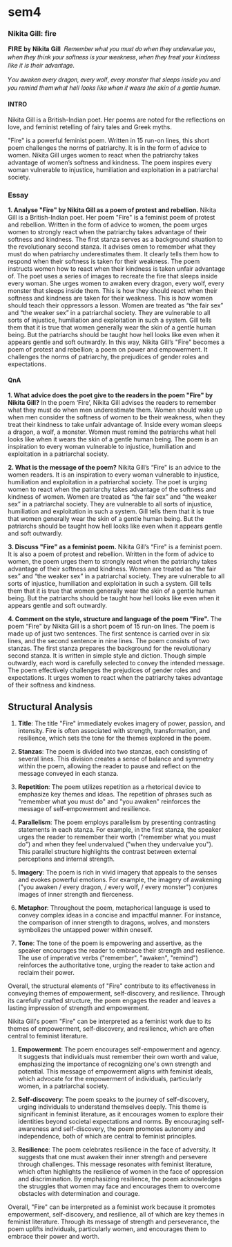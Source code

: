 # sem4
### Nikita Gill: fire
𝐅𝐈𝐑𝐄 𝐛𝐲 𝐍𝐢𝐤𝐢𝐭𝐚 𝐆𝐢𝐥𝐥⁣⁣⁣⁣⁣⁣ ⁣⁣⁣⁣⁣⁣
𝑅𝑒𝑚𝑒𝑚𝑏𝑒𝑟 𝑤ℎ𝑎𝑡 𝑦𝑜𝑢 𝑚𝑢𝑠𝑡 𝑑𝑜⁣⁣⁣⁣⁣⁣
𝑤ℎ𝑒𝑛 𝑡ℎ𝑒𝑦 𝑢𝑛𝑑𝑒𝑟𝑣𝑎𝑙𝑢𝑒 𝑦𝑜𝑢,⁣⁣⁣⁣⁣⁣
𝑤ℎ𝑒𝑛 𝑡ℎ𝑒𝑦 𝑡ℎ𝑖𝑛𝑘⁣⁣⁣⁣⁣⁣ 𝑦𝑜𝑢𝑟 𝑠𝑜𝑓𝑡𝑛𝑒𝑠𝑠 𝑖𝑠 𝑦𝑜𝑢𝑟 𝑤𝑒𝑎𝑘𝑛𝑒𝑠𝑠,⁣⁣⁣⁣⁣⁣
𝑤ℎ𝑒𝑛 𝑡ℎ𝑒𝑦 𝑡𝑟𝑒𝑎𝑡 𝑦𝑜𝑢𝑟 𝑘𝑖𝑛𝑑𝑛𝑒𝑠𝑠⁣⁣⁣⁣⁣⁣ 𝑙𝑖𝑘𝑒 𝑖𝑡 𝑖𝑠 𝑡ℎ𝑒𝑖𝑟 𝑎𝑑𝑣𝑎𝑛𝑡𝑎𝑔𝑒.⁣⁣⁣⁣⁣⁣ ⁣⁣⁣⁣⁣⁣

𝑌𝑜𝑢 𝑎𝑤𝑎𝑘𝑒𝑛⁣⁣⁣⁣⁣⁣
𝑒𝑣𝑒𝑟𝑦 𝑑𝑟𝑎𝑔𝑜𝑛,⁣⁣⁣⁣⁣⁣
𝑒𝑣𝑒𝑟𝑦 𝑤𝑜𝑙𝑓,⁣⁣⁣⁣⁣⁣
𝑒𝑣𝑒𝑟𝑦 𝑚𝑜𝑛𝑠𝑡𝑒𝑟⁣⁣⁣⁣⁣⁣
𝑡ℎ𝑎𝑡 𝑠𝑙𝑒𝑒𝑝𝑠 𝑖𝑛𝑠𝑖𝑑𝑒 𝑦𝑜𝑢⁣⁣⁣⁣⁣⁣
𝑎𝑛𝑑 𝑦𝑜𝑢 𝑟𝑒𝑚𝑖𝑛𝑑 𝑡ℎ𝑒𝑚⁣⁣⁣⁣⁣⁣
𝑤ℎ𝑎𝑡 ℎ𝑒𝑙𝑙 𝑙𝑜𝑜𝑘𝑠 𝑙𝑖𝑘𝑒⁣⁣⁣⁣⁣⁣
𝑤ℎ𝑒𝑛 𝑖𝑡 𝑤𝑒𝑎𝑟𝑠 𝑡ℎ𝑒 𝑠𝑘𝑖𝑛⁣⁣⁣⁣⁣⁣
𝑜𝑓 𝑎 𝑔𝑒𝑛𝑡𝑙𝑒 ℎ𝑢𝑚𝑎𝑛.

#### INTRO
  Nikita Gill is a British-Indian poet. Her poems are noted for the reflections on love, and feminist retelling of fairy tales and Greek myths.

"Fire" is a powerful feminist poem. Written in 15 run-on lines, this short poem challenges the norms of patriarchy. It is in the form of advice to women. Nikita Gill urges women to react when the patriarchy takes advantage of women’s softness and kindness. The poem inspires every woman vulnerable to injustice, humiliation and exploitation in a patriarchal society.

### Essay
**1. Analyse "Fire" by Nikita Gill as a poem of protest and rebellion.**
  Nikita Gill is a British-Indian poet. Her poem "Fire" is a feminist poem of protest and rebellion. Written in the form of advice to women, the poem urges women to strongly react when the patriarchy takes advantage of their softness and kindness. 
  The first stanza serves as a background situation to the revolutionary second stanza. It advises  omen to remember what they must do when patriarchy underestimates them. It clearly tells them how to respond when their softness is taken for their weakness. The poem instructs women how to react when their kindness is taken unfair advantage of.
  The poet uses a series of images to recreate the fire that sleeps inside every woman. She urges women to awaken every dragon, every wolf, every monster that sleeps inside them. This is how they should react when their softness and kindness are taken for their weakness. This is how women should teach their oppressors a lesson. 
  Women are treated as “the fair sex” and “the weaker sex” in a patriarchal society. They are vulnerable to all sorts of injustice, humiliation and exploitation in such a system. Gill tells them that it is true that women generally wear the skin of a gentle human being. But the patriarchs should be taught how hell looks like even when it appears gentle and soft outwardly.
  In this way, Nikita Gill’s "Fire" becomes a poem of protest and rebellion; a poem on power and empowerment. It challenges the norms of patriarchy, the prejudices of gender roles and expectations. 

#### QnA
**1. What advice does the poet give to the readers in the poem "Fire" by Nikita Gill?**
In the poem ‘Fire’, Nikita Gill advises the readers to remember what they must do when men underestimate them. Women should wake up when men consider the softness of women to be their weakness, when they treat their kindness to take unfair advantage of. Inside every woman sleeps a dragon, a wolf, a monster. Women must remind the patriarchs what hell looks like when it wears the skin of a gentle human being. The poem is an inspiration to every woman vulnerable to injustice, humiliation and exploitation in a patriarchal society.

**2. What is the message of the poem?**
Nikita Gill’s “Fire" is an advice to the women readers. It is an inspiration to every woman vulnerable to injustice, humiliation and exploitation in a patriarchal society. The poet is urging women to react when the patriarchy takes advantage of the softness and kindness of women. Women are treated as “the fair sex” and “the weaker sex” in a patriarchal society. They are vulnerable to all sorts of injustice, humiliation and exploitation in such a system. Gill tells them that it is true that women generally wear the skin of a gentle human being. But the patriarchs should be taught how hell looks like even when it appears gentle and soft outwardly.

**3. Discuss "Fire" as a feminist poem.**
Nikita Gill’s “Fire" is a feminist poem. It is also a poem of protest and rebellion. Written in the form of advice to women, the poem urges them to strongly react when the patriarchy takes advantage of their softness and kindness. Women are treated as “the fair sex” and “the weaker sex” in a patriarchal society. They are vulnerable to all sorts of injustice, humiliation and exploitation in such a system. Gill tells them that it is true that women generally wear the skin of a gentle human being. But the patriarchs should be taught how hell looks like even when it appears gentle and soft outwardly.

**4. Comment on the style, structure and language of the poem "Fire".**
The poem “Fire" by Nikita Gill is a short poem of 15 run-on lines. The poem is made up of just two sentences. The first sentence is carried over in six lines, and the second sentence in nine lines. The poem consists of two stanzas. The first stanza prepares the background for the revolutionary second stanza. It is written in simple style and diction. 
Though simple outwardly, each word is carefully selected to convey the intended message. The poem effectively challenges the prejudices of gender roles and expectations. It urges women to react when the patriarchy takes advantage of their softness and kindness.


## Structural Analysis
1. **Title**: The title "Fire" immediately evokes imagery of power, passion, and intensity. Fire is often associated with strength, transformation, and resilience, which sets the tone for the themes explored in the poem.

2. **Stanzas**: The poem is divided into two stanzas, each consisting of several lines. This division creates a sense of balance and symmetry within the poem, allowing the reader to pause and reflect on the message conveyed in each stanza.

3. **Repetition**: The poem utilizes repetition as a rhetorical device to emphasize key themes and ideas. The repetition of phrases such as "remember what you must do" and "you awaken" reinforces the message of self-empowerment and resilience.

4. **Parallelism**: The poem employs parallelism by presenting contrasting statements in each stanza. For example, in the first stanza, the speaker urges the reader to remember their worth ("remember what you must do") and when they feel undervalued ("when they undervalue you"). This parallel structure highlights the contrast between external perceptions and internal strength.

5. **Imagery**: The poem is rich in vivid imagery that appeals to the senses and evokes powerful emotions. For example, the imagery of awakening ("you awaken / every dragon, / every wolf, / every monster") conjures images of inner strength and fierceness.

6. **Metaphor**: Throughout the poem, metaphorical language is used to convey complex ideas in a concise and impactful manner. For instance, the comparison of inner strength to dragons, wolves, and monsters symbolizes the untapped power within oneself.

7. **Tone**: The tone of the poem is empowering and assertive, as the speaker encourages the reader to embrace their strength and resilience. The use of imperative verbs ("remember", "awaken", "remind") reinforces the authoritative tone, urging the reader to take action and reclaim their power.

Overall, the structural elements of "Fire" contribute to its effectiveness in conveying themes of empowerment, self-discovery, and resilience. Through its carefully crafted structure, the poem engages the reader and leaves a lasting impression of strength and empowerment.

Nikita Gill's poem "Fire" can be interpreted as a feminist work due to its themes of empowerment, self-discovery, and resilience, which are often central to feminist literature.

1. **Empowerment**: The poem encourages self-empowerment and agency. It suggests that individuals must remember their own worth and value, emphasizing the importance of recognizing one's own strength and potential. This message of empowerment aligns with feminist ideals, which advocate for the empowerment of individuals, particularly women, in a patriarchal society.

2. **Self-discovery**: The poem speaks to the journey of self-discovery, urging individuals to understand themselves deeply. This theme is significant in feminist literature, as it encourages women to explore their identities beyond societal expectations and norms. By encouraging self-awareness and self-discovery, the poem promotes autonomy and independence, both of which are central to feminist principles.

3. **Resilience**: The poem celebrates resilience in the face of adversity. It suggests that one must awaken their inner strength and persevere through challenges. This message resonates with feminist literature, which often highlights the resilience of women in the face of oppression and discrimination. By emphasizing resilience, the poem acknowledges the struggles that women may face and encourages them to overcome obstacles with determination and courage.

Overall, "Fire" can be interpreted as a feminist work because it promotes empowerment, self-discovery, and resilience, all of which are key themes in feminist literature. Through its message of strength and perseverance, the poem uplifts individuals, particularly women, and encourages them to embrace their power and worth.

